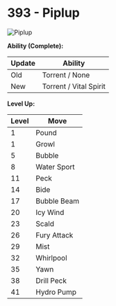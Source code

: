 # 393 - Piplup
![][393]

**Ability (Complete):**

Update | Ability
---    | ---
Old    | Torrent / None
New    | Torrent / Vital Spirit

**Level Up:**

Level | Move
---   | ---
  1   | Pound
  1   | Growl
  5   | Bubble
  8   | Water Sport
 11   | Peck
 14   | Bide
 17   | Bubble Beam
 20   | Icy Wind
 23   | Scald
 26   | Fury Attack
 29   | Mist
 32   | Whirlpool
 35   | Yawn
 38   | Drill Peck
 41   | Hydro Pump



[393]: https://raw.githubusercontent.com/PokeAPI/sprites/master/sprites/pokemon/393.png "Piplup"
